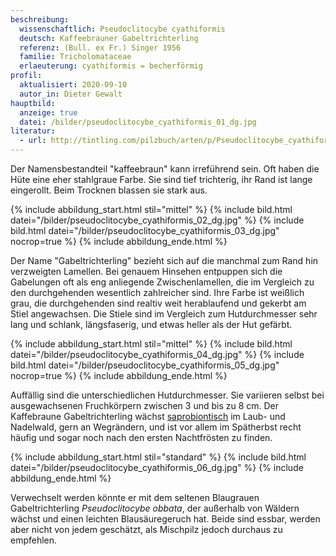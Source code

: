 ```yaml
---
beschreibung:
  wissenschaftlich: Pseudoclitocybe cyathiformis
  deutsch: Kaffeebrauner Gabeltrichterling
  referenz: (Bull. ex Fr.) Singer 1956
  familie: Tricholomataceae
  erlaeuterung: cyathiformis = becherförmig
profil:
  aktualisiert: 2020-09-10
  autor_in: Dieter Gewalt
hauptbild:
  anzeige: true
  datei: /bilder/pseudoclitocybe_cyathiformis_01_dg.jpg
literatur:
  - url: http://tintling.com/pilzbuch/arten/p/Pseudoclitocybe_cyathiformis.html
---
```

Der Namensbestandteil "kaffeebraun" kann irreführend sein. Oft haben die Hüte eine eher stahlgraue Farbe. Sie sind tief trichterig, ihr Rand ist lange eingerollt. Beim Trocknen blassen sie stark aus. 

{% include abbildung_start.html stil="mittel" %}
{% include bild.html datei="/bilder/pseudoclitocybe_cyathiformis_02_dg.jpg" %}
{% include bild.html datei="/bilder/pseudoclitocybe_cyathiformis_03_dg.jpg" nocrop=true %}
{% include abbildung_ende.html %}

Der Name "Gabeltrichterling" bezieht sich auf die manchmal zum Rand hin verzweigten Lamellen. Bei genauem Hinsehen entpuppen sich die Gabelungen oft als eng anliegende Zwischenlamellen, die im Vergleich zu den durchgehenden wesentlich zahlreicher sind. Ihre Farbe ist weißlich grau, die durchgehenden sind realtiv weit herablaufend und gekerbt am Stiel angewachsen. Die Stiele sind im Vergleich zum Hutdurchmesser sehr lang und schlank, längsfaserig, und etwas heller als der Hut gefärbt.

{% include abbildung_start.html stil="mittel" %}
{% include bild.html datei="/bilder/pseudoclitocybe_cyathiformis_04_dg.jpg" %}
{% include bild.html datei="/bilder/pseudoclitocybe_cyathiformis_05_dg.jpg" nocrop=true %}
{% include abbildung_ende.html %}

Auffällig sind die unterschiedlichen Hutdurchmesser. Sie variieren selbst bei ausgewachsenen Fruchkörpern zwischen 3 und bis zu 8 cm. Der Kaffebraune Gabeltrichterling wächst [saprobiontisch](saprobiontisch "Glossar") im Laub- und Nadelwald, gern an Wegrändern, und ist vor allem im Spätherbst recht häufig und sogar noch nach den ersten Nachtfrösten zu finden.

{% include abbildung_start.html stil="standard" %}
{% include bild.html datei="/bilder/pseudoclitocybe_cyathiformis_06_dg.jpg" %}
{% include abbildung_ende.html %}

Verwechselt werden könnte er mit dem seltenen Blaugrauen Gabeltrichterling *Pseudoclitocybe obbata*, der außerhalb von Wäldern wächst und einen leichten Blausäuregeruch hat. Beide sind essbar, werden aber nicht von jedem geschätzt, als Mischpilz jedoch durchaus zu empfehlen.